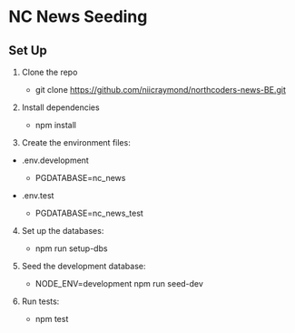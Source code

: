 # NC News Seeding

## Set Up

1. Clone the repo
    - git clone https://github.com/niicraymond/northcoders-news-BE.git 

2. Install dependencies 
    - npm install

3. Create the environment files:

- .env.development
    - PGDATABASE=nc_news

- .env.test
    - PGDATABASE=nc_news_test

4. Set up the databases:
    - npm run setup-dbs

5. Seed the development database:
    - NODE_ENV=development npm run seed-dev

6. Run tests:
    - npm test